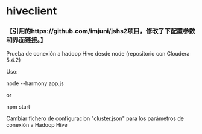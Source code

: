 # hiveclient
### 【引用的https://github.com/imjuni/jshs2项目，修改了下配置参数和界面链接。】


Prueba de conexión a hadoop Hive desde node (repositorio con Cloudera 5.4.2)

Uso:

node --harmony app.js

or 

npm start

Cambiar fichero de configuracion "cluster.json" para los parámetros de conexión a Hadoop Hive


